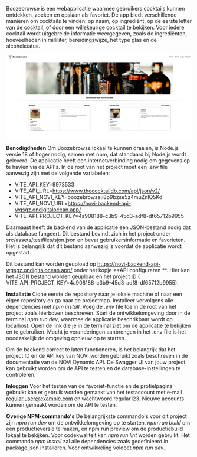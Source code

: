 Boozebrowse is een webapplicatie waarmee gebruikers cocktails kunnen ontdekken, zoeken en opslaan als favoriet. De app
biedt verschillende manieren om cocktails te vinden: op naam, op ingrediënt, op de eerste letter van de cocktail, of
door een willekeurige cocktail te bekijken. Voor iedere cocktail wordt uitgebreide informatie weergegeven, zoals de
ingrediënten, hoeveelheden in milliliter, bereidingswijze, het type glas en de alcoholstatus.

![img.png](img.png)

**Benodigdheden**
Om Boozebrowse lokaal te kunnen draaien, is Node.js versie 18 of hoger nodig, samen met npm, dat standaard bij Node.js
wordt geleverd. De applicatie heeft een internetverbinding nodig om gegevens op te havlen via de API's. In de root van
het project moet een .env file aanwezig zijn met de volgende variabelen:

* VITE_API_KEY=9973533
* VITE_API_URL=https://www.thecocktaildb.com/api/json/v2/
* VITE_API_NOVI_KEY=boozebrowse:i8p9bzse5z4muZnlQ5Kd
* VITE_API_NOVI_URL=https://novi-backend-api-wgsgz.ondigitalocean.app/
* VITE_API_PROJECT_KEY=4a908188-c3b9-45d3-adf8-df65712b9955

Daarnaast heeft de backend van de applicatie een JSON-bestand nodig dat als database fungeert. Dit bestand bevindt zich
in het project onder src/assets/testfiles/sjon.json en bevat gebruikersinformatie en favorieten. Het is belangrijk dat
dit bestand aanwezig is voordat de applicatie wordt opgestart.

Dit bestand kan worden geupload op https://novi-backend-api-wgsgz.ondigitalocean.app/ onder het kopje **API
configureren **. Hier kan het JSON bestand worden geupload en het project ID (
VITE_API_PROJECT_KEY=4a908188-c3b9-45d3-adf8-df65712b9955).

**Installatie**
Clone eerste de repository naar je lokale machine of naar een eigen repository en ga naar de projectmap. Installeer
vervolgens alle dependencies met _npm install_. Voeg de _.env_ file toe in de root van het project zoals hierboven
beschreven. Start de ontwikkelomgeving door in de terminal _npm run dev_, waarmee de applicatie beschrikbaar wordt op
localhost. Open de link die je in de terminal ziet om de applicatie te bekijken en te gebruiken. Mocht je veranderingen
aanbrengen in het .env file is het noodzakelijk de omgeving opnieuw op te starten.

Om de backend correct te laten functioneren, is het belangrijk dat het project ID en de API key van NOVI worden gebruikt
zoals beschreven in de documentatie van de NOVI Dynamic API. De Swagger UI van jouw project kan gebruikt worden om de
API te testen en de database-instellingen te controleren.

**Inloggen**
Voor het testen van de favoriet-functie en de profielpagina gebruikt kan er gebruik worden gemaakt van het testaccount
met e-mail regular.user@example.com en wachtwoord regular123. Nieuwe accounts kunnen gemaakt worden om de API te testen.

**Overige NPM-commando's**
De belangrijkste commando's voor dit project zijn _npm run dev_ om de ontwikkelomgeving op te starten, _npm run build_
om een productieversie te maken, en npm run preview om de productiebuild lokaal te bekijken. Voor codekwaliteit kan _npm
run lint_ worden gebruikt. Het commando _npm install_ zal alle dependencies zoals gedefinieerd in package.json
installeren. Voor ontwikkeling voldoet _npm run dev_.